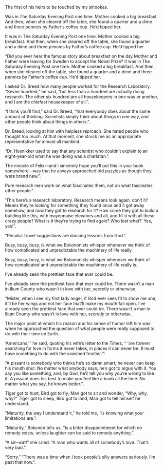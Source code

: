 

The first of his heirs to be touched by my sinookas.

Was in The Saturday Evening Post one time. Mother cooked a big breakfast. And then, when she cleared off the table, she found a quarter and a dime and three pennies by Father’s coffee cup. He’d tipped her.

It was in The Saturday Evening Post one time. Mother cooked a big breakfast. And then, when she cleared off the table, she found a quarter and a dime and three pennies by Father’s coffee cup. He’d tipped her.

“Did you ever hear the famous story about breakfast on the day Mother and Father were leaving for Sweden to accept the Nobel Prize? It was in The Saturday Evening Post one time. Mother cooked a big breakfast. And then, when she cleared off the table, she found a quarter and a dime and three pennies by Father’s coffee cup. He’d tipped her.

I asked Dr. Breed how many people worked for the Research Laboratory. “Seven hundred,” he said, “but less than a hundred are actually doing research. The other six hundred are all housekeepers in one way or another, and I am the chiefest housekeeper of all.”.

“I think you’ll find,” said Dr. Breed, “that everybody does about the same amount of thinking. Scientists simply think about things in one way, and other people think about things in others.”.

Dr. Breed, looking at him with helpless reproach. She hated people who thought too much. At that moment, she struck me as an appropriate representative for almost all mankind.

“Dr. Hoenikker used to say that any scientist who couldn’t explain to an eight-year-old what he was doing was a charlatan.”.

The miracle of Felix—and I sincerely hope you’ll put this in your book somewhere—was that he always approached old puzzles as though they were brand new.”.

Pure research men work on what fascinates them, not on what fascinates other people.”.

‘This here’s a research laboratory. Research means look again, don’t it? Means they’re looking for something they found once and it got away somehow, and now they got to research for it? How come they got to build a building like this, with mayonnaise elevators and all, and fill it with all these crazy people? What is it they’re trying to find again? Who lost what?’ Yes, yes!”.

“Peculiar travel suggestions are dancing lessons from God.”.

Busy, busy, busy, is what we Bokononists whisper whenever we think of how complicated and unpredictable the machinery of life really.

Busy, busy, busy, is what we Bokononists whisper whenever we think of how complicated and unpredictable the machinery of life really is.

I’ve already seen the prettiest face that ever could be.

I’ve already seen the prettiest face that ever could be. There wasn’t a man in Ilium County who wasn’t in love with her, secretly or otherwise.

“Mister, when I see my first lady angel, if God ever sees fit to show me one, it’ll be her wings and not her face that’ll make my mouth fall open. I’ve already seen the prettiest face that ever could be. There wasn’t a man in Ilium County who wasn’t in love with her, secretly or otherwise.

The major point at which his reason and his sense of humor left him was when he approached the question of what people were really supposed to do with their time on Earth.

‘Americans,’” he said, quoting his wife’s letter to the Times, “ ‘are forever searching for love in forms it never takes, in places it can never be. It must have something to do with the vanished frontier.’”.

“A pissant is somebody who thinks he’s so damn smart, he never can keep his mouth shut. No matter what anybody says, he’s got to argue with it. You say you like something, and, by God, he’ll tell you why you’re wrong to like it. A pissant does his best to make you feel like a boob all the time. No matter what you say, he knows better.”.

Tiger got to hunt, Bird got to fly; Man got to sit and wonder, “Why, why, why?” Tiger got to sleep, Bird got to land; Man got to tell himself he understand.

“Maturity, the way I understand it,” he told me, “is knowing what your limitations are.”.

“Maturity,” Bokonon tells us, “is a bitter disappointment for which no remedy exists, unless laughter can be said to remedy anything.”.

“A sin-wat!” she cried. “A man who wants all of somebody’s love. That’s very bad.”.

“Sorry.” “There was a time when I took people’s silly answers seriously. I’m past that now.”.


